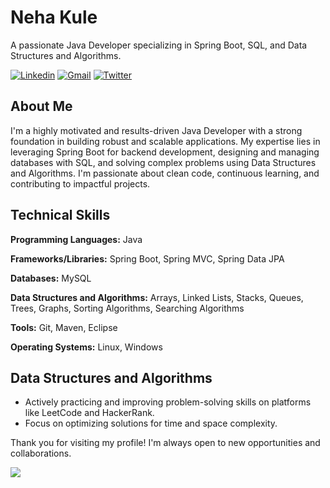 # Neha Kule

A passionate Java Developer specializing in Spring Boot, SQL, and Data Structures and Algorithms.

[![Linkedin](https://img.shields.io/badge/LinkedIn-%230077B5.svg?style=for-the-badge&logo=linkedin&logoColor=white)](https://www.linkedin.com/in/nehakule2971)
[![Gmail](https://img.shields.io/badge/Gmail-D14836?style=for-the-badge&logo=gmail&logoColor=white)](mailto:nehakule29701@gmail.com)
[![Twitter](https://img.shields.io/badge/Twitter-%231DA1F2.svg?style=for-the-badge&logo=Twitter&logoColor=white)](https://x.com/Springyy_bee)

## About Me

I'm a highly motivated and results-driven Java Developer with a strong foundation in building robust and scalable applications. My expertise lies in leveraging Spring Boot for backend development, designing and managing databases with SQL, and solving complex problems using Data Structures and Algorithms. I'm passionate about clean code, continuous learning, and contributing to impactful projects.

## Technical Skills

**Programming Languages:** Java

**Frameworks/Libraries:** Spring Boot, Spring MVC, Spring Data JPA

**Databases:** MySQL

**Data Structures and Algorithms:** Arrays, Linked Lists, Stacks, Queues, Trees, Graphs, Sorting Algorithms, Searching Algorithms

**Tools:** Git, Maven, Eclipse

**Operating Systems:** Linux, Windows


## Data Structures and Algorithms

* Actively practicing and improving problem-solving skills on platforms like LeetCode and HackerRank.
* Focus on optimizing solutions for time and space complexity.

Thank you for visiting my profile! I'm always open to new opportunities and collaborations.

![](https://komarev.com/ghpvc/?username=nehakule29&color=brightgreen&style=plastic&label=Profile+Visits)
